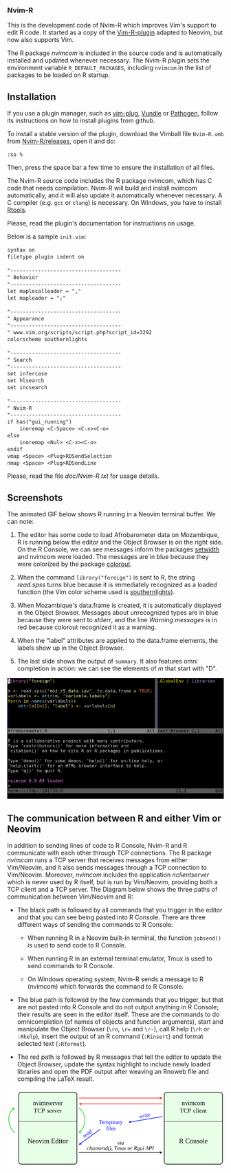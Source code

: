 ### Nvim-R

This is the development code of Nvim-R which improves Vim's support to edit
R code. It started as a copy of the
[Vim-R-plugin](https://github.com/jcfaria/Vim-R-plugin) adapted to Neovim, but
now also supports Vim.

The R package *nvimcom* is included in the source code and is automatically
installed and updated whenever necessary. The Nvim-R plugin sets the
environment variable `R_DEFAULT_PACKAGES`, including `nvimcom` in the list of
packages to be loaded on R startup.

## Installation

If you use a plugin manager, such as [vim-plug], [Vundle] or [Pathogen],
follow its instructions on how to install plugins from github.

To install a stable version of the plugin, download the Vimball file
`Nvim-R.vmb` from
[Nvim-R/releases](https://github.com/jalvesaq/Nvim-R/releases),
open it and do:</p>

```
:so %
```

Then, press the space bar a few time to ensure the installation of all
files.

The Nvim-R source code includes the R package nvimcom, which has C code that
needs compilation. Nvim-R will build and install nvimcom automatically, and it
will also update it automatically whenever necessary. A C compiler (e.g. `gcc`
or `clang`) is necessary. On Windows, you have to install
[Rtools](https://cran.r-project.org/bin/windows/Rtools/).

Please, read the plugin's documentation for instructions on usage.

Below is a sample `init.vim`:

```vim
syntax on
filetype plugin indent on

"------------------------------------
" Behavior
"------------------------------------
let maplocalleader = ","
let mapleader = ";"

"------------------------------------
" Appearance
"------------------------------------
" www.vim.org/scripts/script.php?script_id=3292
colorscheme southernlights

"------------------------------------
" Search
"------------------------------------
set infercase
set hlsearch
set incsearch

"------------------------------------
" Nvim-R
"------------------------------------
if has("gui_running")
    inoremap <C-Space> <C-x><C-o>
else
    inoremap <Nul> <C-x><C-o>
endif
vmap <Space> <Plug>RDSendSelection
nmap <Space> <Plug>RDSendLine
```

Please, read the file *doc/Nvim-R.txt* for usage details.

## Screenshots

The animated GIF below shows R running in a Neovim terminal buffer. We can note:

   1. The editor has some code to load Afrobarometer data on Mozambique, R is
      running below the editor and the Object Browser is on the right side. On
      the R Console, we can see messages inform the packages [setwidth] and
      nvimcom were loaded. The messages are in blue because they were
      colorized by the package [colorout].

   2. When the command `library("foreign")` is sent to R, the string *read.spss*
      turns blue because it is immediately recognized as a loaded function
      (the Vim color scheme used is [southernlights]).

   3. When Mozambique's data.frame is created, it is automatically displayed
      in the Object Browser. Messages about unrecognized types are in blue
      because they were sent to *stderr*, and the line *Warning messages* is in
      red because colorout recognized it as a warning.

   4. When the "label" attributes are applied to the data.frame elements, the
      labels show up in the Object Browser.

   5. The last slide shows the output of `summary`. It also features omni
      completion in action: we can see the elements of *m* that start with "D".

![Nvim-R screenshots](https://raw.githubusercontent.com/jalvesaq/Nvim-R/master/Nvim-R.gif "Nvim-R screenshots")

## The communication between R and either Vim or Neovim

In addition to sending lines of code to R Console, Nvim-R and R communicate
with each other through TCP connections. The R package *nvimcom* runs a TCP
server that receives messages from either Vim/Neovim, and it also sends messages through
a TCP connection to Vim/Neovim. Moreover, *nvimcom* includes the application
*nclientserver* which is never used by R itself, but is run by Vim/Neovim,
providing both a TCP client and a TCP server. The Diagram below shows the
three paths of communication between Vim/Neovim and R:

  - The black path is followed by all commands that you trigger in the editor
    and that you can see being pasted into R Console. There are three
    different ways of sending the commands to R Console:

     - When running R in a Neovim built-in terminal, the function `jobsend()`
       is used to send code to R Console.

     - When running R in an external terminal emulator, Tmux is used to send
       commands to R Console.

     - On Windows operating system, Nvim-R sends a message to R (nvimcom)
       which forwards the command to R Console.

  - The blue path is followed by the few commands that you trigger, but that
    are not pasted into R Console and do not output anything in R Console;
    their results are seen in the editor itself. These are the commands to do
    omnicompletion (of names of objects and function arguments), start and
    manipulate the Object Browser (`\ro`, `\r=` and `\r-`), call R help (`\rh`
    or `:Rhelp`), insert the output of an R command (`:Rinsert`) and format
    selected text (`:Rformat`).

  - The red path is followed by R messages that tell the editor to update the
    Object Browser, update the syntax highlight to include newly loaded
    libraries and open the PDF output after weaving an Rnoweb file and
    compiling the LaTeX result.


![Neovim-R communication](https://raw.githubusercontent.com/jalvesaq/Nvim-R/master/nvimrcom.png "Neovim-R communication")

[vim-plug]: https://github.com/junegunn/vim-plug
[Vundle]: https://github.com/gmarik/Vundle.vim
[Pathogen]: https://github.com/tpope/vim-pathogen
[Neovim]: https://github.com/neovim/neovim
[setwidth]: https://cran.r-project.org/web/packages/setwidth/index.html
[southernlights]: https://github.com/jalvesaq/southernlights
[colorout]: https://github.com/jalvesaq/colorout
